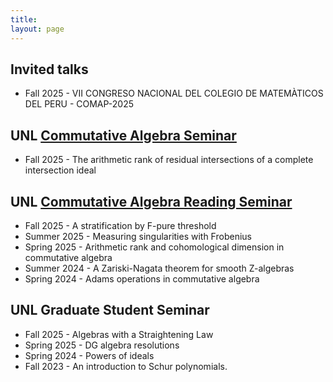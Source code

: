 ```yaml
---
title: 
layout: page
---
```


## Invited talks

- Fall 2025 - VII CONGRESO NACIONAL DEL COLEGIO DE MATEMÀTICOS DEL PERU - COMAP-2025

## UNL [Commutative Algebra Seminar](https://nebraskacommalg.github.io/RTG/seminar.html)

- Fall 2025 - The arithmetic rank of residual intersections of a complete intersection ideal

## UNL [Commutative Algebra Reading Seminar](https://cars-unl.github.io/index.html)

- Fall 2025 - A stratification by F-pure threshold
- Summer 2025 - Measuring singularities with Frobenius
- Spring 2025 - Arithmetic rank and cohomological dimension in commutative algebra
- Summer 2024 - A Zariski-Nagata theorem for smooth Z-algebras
- Spring 2024 - Adams operations in commutative algebra

## UNL Graduate Student Seminar 

- Fall 2025 - Algebras with a Straightening Law
- Spring 2025 - DG algebra resolutions
- Spring 2024 - Powers of ideals
- Fall 2023 - An introduction to Schur polynomials.
